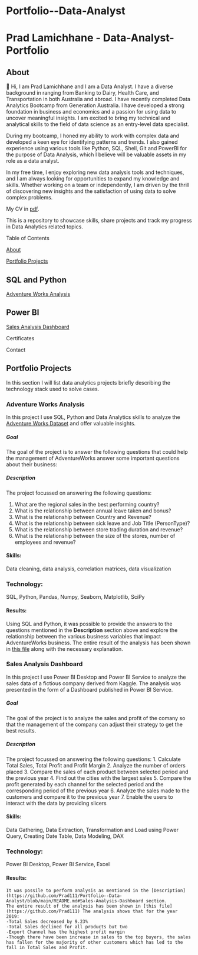 # Portfolio--Data-Analyst
# **Prad Lamichhane - Data-Analyst-Portfolio**
## **About**
👋 Hi, I am Prad Lamichhane and I am a Data Analyst. I have a diverse background in ranging from Banking to Dairy, Health Care, and Transportation in both Australia and abroad. I have recently completed Data Analytics Bootcamp from Generation Australia. I have developed a strong foundation in business and economics and a passion for using data to uncover meaningful insights. I am excited to bring my technical and analytical skills to the field of data science as an entry-level data specialist.

During my bootcamp, I honed my ability to work with complex data and developed a keen eye for identifying patterns and trends. I also gained experience using various tools like Python, SQL, Shell, Git and PowerBI for the purpose of Data Analysis, which I believe will be valuable assets in my role as a data analyst.

In my free time, I enjoy exploring new data analysis tools and techniques, and I am always looking for opportunities to expand my knowledge and skills. Whether working on a team or independently, I am driven by the thrill of discovering new insights and the satisfaction of using data to solve complex problems.

My CV in [pdf](https://github.com/Prad111/Portfolio--Data-Analyst/blob/main/Prad_Resume_github.pdf).

This is a repository to showcase skills, share projects and track my progress in Data Analytics related topics.


Table of Contents

[About](https://github.com/Prad111/Portfolio--Data-Analyst/blob/main/README.md#about)

[Portfolio Projects](https://github.com/Prad111/Portfolio--Data-Analyst/blob/main/README.md#portfolio-projects)

  

  ## **SQL and Python**

[Adventure Works Analysis](https://github.com/Prad111/Portfolio--Data-Analyst/blob/main/README.md#Adventure-Works-Analysis)

  ## **Power BI**

[Sales Analysis Dashboard](https://github.com/Prad111/Portfolio--Data-Analyst/blob/main/README.md#Sales-Analysis-Dashboard)

Certificates

Contact


## **Portfolio Projects**
In this section I will list data analytics projects briefly describing the technology stack used to solve cases.

### **Adventure Works Analysis**
In this project I use SQL, Python and Data Analytics skills to analyze the [Adventure Works Dataset](https://learn.microsoft.com/en-us/sql/samples/adventureworks-install-configure?view=sql-server-ver15&tabs=ssms) and offer valuable insights. 

  ##### **Goal**
  The goal of the project is to answer the following questions that could help the management of AdventureWorks answer some important questions about their business:
      
  ##### **Description**
  The project focussed on answering the following questions:
  1. What are the regional sales in the best performing country?
  2. What is the relationship between annual leave taken and bonus?
  3. What is the relationship between Country and Revenue?
  4. What is the relationship between sick leave and Job Title (PersonType)?
  5. What is the relationship between store trading duration and revenue?
  6. What is the relationship between the size of the stores, number of employees and revenue?
      
  #### **Skills:** 
  Data cleaning, data analysis, correlation matrices, data visualization
      
  ### **Technology:**
  SQL, Python, Pandas, Numpy, Seaborn, Matplotlib, SciPy
      
  #### **Results:**
  Using SQL and Python, it was possible to provide the answers to the questions mentioned in the **Description** section above and explore the relationship between the various business variables that impact AdventureWorks business.
The entire result of the analysis has been shown in [this file](https://github.com/Prad111/Portfolio--Data-Analyst/blob/main/AdventureWorks.ipynb) along with the necessary explanation.
      
      
### **Sales Analysis Dashboard**
In this project I use Power BI Desktop and Power BI Service to analyze the sales data of a fictious company derived from Kaggle. The analysis was presented in the form of a Dashboard published in Power BI Service.  


##### **Goal**
  The goal of the project is to analyze the sales and profit of the comany so that the management of the company can adjust their strategy to get the best results.
      
  ##### **Description**
  The project focussed on answering the following questions:
      1. Calculate Total Sales, Total Profit and Profit Margin
      2. Analyze the number of orders placed
      3. Compare the sales of each product between selected period and the previous year
      4. Find out the cities with the largest sales
      5. Compare the profit generated by each channel for the selected period and the corresponding period of the previous year
      6. Analyze the sales made to the customers and compare it to the previous year
      7. Enable the users to interact with the data by providing slicers
  #### **Skills:** 
 Data Gathering, Data Extraction, Transformation and Load using Power Query, Creating Date Table, Data Modeling, DAX
      
  ### **Technology:**
  Power BI Desktop, Power BI Service, Excel
      
  #### **Results:**
    It was possile to perform analysis as mentioned in the [Description](https://github.com/Prad111/Portfolio--Data-Analyst/blob/main/README.md#Sales-Analysis-Dashboard section.
    The entire result of the analysis has been shown in [this file](https://github.com/Prad111) The analysis shows that for the year 2019: 
    -Total Sales decreased by 9.23%
    -Total Sales declined for all products but two
    -Export Channel has the highest profit margin
    -Though there have been increase in sales to the top buyers, the sales has fallen for the majority of other customers which has led to the fall in Total Sales and Profit.
      

